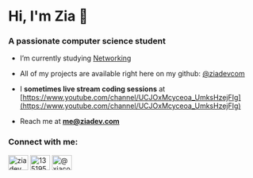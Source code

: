 <h1 align="left">Hi, I'm Zia 👋</h1>
<h3 align="left">A passionate computer science student</h3>

- I’m currently studying [Networking](https://www.udemy.com/course/fundamentals-of-networking-for-effective-backend-design/)

- All of my projects are available right here on my github: [@ziadevcom](https://github.com/ziadevcom)
- I **sometimes live stream coding sessions** at [https://www.youtube.com/channel/UCJOxMcyceoa_UmksHzejFIg](https://www.youtube.com/channel/UCJOxMcyceoa_UmksHzejFIg)

- Reach me at **<a href="mailto:me@ziadev.com">me@ziadev.com</a>**

<h3 align="left">Connect with me:</h3>
<p align="left">
<a href="https://linkedin.com/in/ziadev" target="blank"><img align="center" src="https://raw.githubusercontent.com/rahuldkjain/github-profile-readme-generator/master/src/images/icons/Social/linked-in-alt.svg" alt="ziadev" height="30" width="40" /></a>
<a href="https://stackoverflow.com/users/13519586" target="blank"><img align="center" src="https://raw.githubusercontent.com/rahuldkjain/github-profile-readme-generator/master/src/images/icons/Social/stack-overflow.svg" alt="13519586" height="30" width="40" /></a>
<a href="https://www.youtube.com/channel/UCJOxMcyceoa_UmksHzejFIg" target="blank"><img align="center" src="https://raw.githubusercontent.com/rahuldkjain/github-profile-readme-generator/master/src/images/icons/Social/youtube.svg" alt="@xiacodes" height="30" width="40" /></a>
</p>
